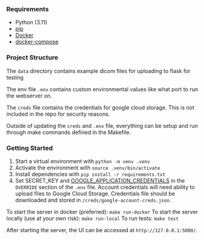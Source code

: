 ### Requirements

- Python (3.11)
- [pip](https://pypi.org/project/pip/)
- [Docker](https://www.docker.com/)
- [docker-compose](https://docs.docker.com/compose/)

### Project Structure

The `data` directory contains example dicom files for uploading to flask for testing

The env file `.env` contains custom environmental values like what port to run the webserver on.

The `creds` file contains the credentials for google cloud storage. This is not included in the repo for security
reasons.

Outside of updating the `creds` and `.env` file, everything can be setup and run through make commands defined in the
Makefile.

### Getting Started

1. Start a virtual environment with `python -m venv .venv`
2. Activate the environment with `source .venv/bin/activate`
3. Install dependencies with `pip install -r requirements.txt`
4. Set SECRET_KEY and [GOOGLE_APPLICATION_CREDENTIALS](https://googleapis.dev/python/google-api-core/latest/auth.html)
   in
   the `OVERRIDE` section of the `.env` file. Account credentials will need ability to upload files to Google Cloud
   Storage. Credentials file should be downloaded and stored in `/creds/google-account-creds.json`.

To start the server in docker (preferred): `make run-docker`
To start the server locally (use at your own risk): `make run-local`
To run tests: `make test`

After starting the server, the UI can be accessed at `http://127.0.0.1:5000/`.